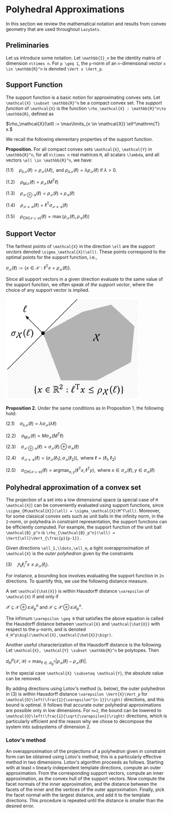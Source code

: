 # Polyhedral Approximations

In this section we review the mathematical notation and results from convex
geometry that are used throughout `LazySets`.

## Preliminaries

Let us introduce some notation. Let ``\mathbb{I}_n`` be the identity matrix of
dimension ``n\times n``. For ``p \geq 1``, the ``p``-norm of an ``n``-dimensional vector
``x \in \mathbb{R}^n`` is denoted ``\Vert x \Vert_p``.

## Support Function

The support function is a basic notion for approximating convex sets. Let
``\mathcal{X} \subset \mathbb{R}^n`` be a compact convex set.
The *support function* of ``\mathcal{X}`` is the function
``\rho_\mathcal{X} : \mathbb{R}^n\to \mathbb{R}``, defined as

$\rho_\mathcal{X}(\ell) := \max\limits_{x \in \mathcal{X}} \ell^\mathrm{T} x.$

We recall the following elementary properties of the support function.

**Proposition.** For all compact convex
sets ``\mathcal{X}``, ``\mathcal{Y}`` in ``\mathbb{R}^n``, for all ``n\times n`` real
matrices ``M``, all scalars ``\lambda``, and all vectors ``\ell \in \mathbb{R}^n``, we have:

$(1.1) \quad \rho_{\lambda\mathcal{X}} (\ell) = \rho_{\mathcal{X}} (\lambda \ell),
\text{ and } \rho_{\lambda\mathcal{X}} (\ell) = \lambda \rho_{\mathcal{X}} (\ell) \text{ if } \lambda > 0.$

$(1.2) \quad \rho_{M\mathcal{X}} (\ell) = \rho_{\mathcal{X}} (M^\mathrm{T} \ell)$

$(1.3) \quad \rho_{\mathcal{X} \oplus \mathcal{Y}} (\ell) = \rho_{\mathcal{X}} (\ell) + \rho_{\mathcal{Y}} (\ell)$

$(1.4) \quad \rho_{\mathcal{X} \times \mathcal{Y}} (\ell) = \ell^\mathrm{T} \sigma_{\mathcal{X} \times \mathcal{Y}}(\ell)$

$(1.5) \quad \rho_{\mathrm{CH}(\mathcal{X}\cup\mathcal{Y})} (\ell) = \max (\rho_{\mathcal{X}} (\ell), \rho_{\mathcal{Y}} (\ell))$

## Support Vector

The farthest points of ``\mathcal{X}`` in the direction ``\ell`` 
are the *support vectors* denoted ``\sigma_\mathcal{X}(\ell)``. These points correspond
to the optimal points for the support function, i.e.,

$\sigma_\mathcal{X}(\ell) := \{ x \in \mathcal{X} : \ell^\mathrm{T} x  = \rho_{\mathcal{X}}(\ell)  \}.$

Since all support vectors in a given direction evaluate to the same value of the support function,
we often speak of *the support vector*, where the choice of any support vector is implied.

![Illustration of the support function and the support vector](../assets/sfun_svec.png)

**Proposition 2.** Under the same conditions
as in Proposition 1, the following hold:

$(2.1) \quad \sigma_{\lambda\mathcal{X}} (\ell) = \lambda \sigma_{\mathcal{X}} (\lambda \ell)$

$(2.2) \quad \sigma_{M\mathcal{X}} (\ell) = M\sigma_{\mathcal{X}} (M^\mathrm{T} \ell)$

$(2.3) \quad \sigma_{\mathcal{X} \oplus \mathcal{Y}} (\ell) = \sigma_{\mathcal{X}} (\ell) \oplus \sigma_{\mathcal{Y}} (\ell)$

$(2.4) \quad \sigma_{\mathcal{X} \times \mathcal{Y}} (\ell) = (\sigma_{\mathcal{X}}(\ell_1), \sigma_{\mathcal{Y}}(\ell_2)), \text{ where } \ell = (\ell_1, \ell_2)$

$(2.5) \quad \sigma_{\mathrm{CH}(\mathcal{X}\cup\mathcal{Y})} (\ell) =
\text{argmax}_{x, y} (\ell^\mathrm{T} x, \ell^\mathrm{T} y),
\text{ where } x \in \sigma_{\mathcal{X}}(\ell), y \in \sigma_{\mathcal{Y}}(\ell)$


## Polyhedral approximation of a convex set

The projection of a set into a low dimensional space (a special case of
``M \mathcal{X}``) can be conveniently evaluated using support functions, since
``\sigma_{M\mathcal{X}}(\ell) = \sigma_\mathcal{X}(M^T\ell)``.
Moreover, for some classical convex sets such as unit balls in the infinity
norm, in the ``2``-norm, or polyhedra in constraint representation, the support
functions can be efficiently computed. For example, the support function of the
unit ball ``\mathcal{B}_p^n`` is
``\rho_{\mathcal{B}_p^n}(\ell) = \Vert{\ell}\Vert_{\frac{p}{p-1}}.``

Given directions ``\ell_1,\ldots,\ell_m``, a tight overapproximation of
``\mathcal{X}`` is the *outer polyhedron* given by the constraints 

$(3) \quad \bigwedge_i \ell_i^T x \leq \rho_\mathcal{X}(\ell_i).$

For instance, a bounding box involves evaluating the support function in ``2n``
directions. To quantify this, we use the following distance measure.

A set ``\mathcal{\hat{X}}`` is within Hausdorff distance ``\varepsilon`` of
``\mathcal{X}`` if and only if

$\mathcal{\hat{X}} \subseteq \mathcal{X} \oplus \varepsilon\mathcal{B}_p^n
\text{ and } \mathcal{X} \subseteq \mathcal{\hat{X}} \oplus
\varepsilon\mathcal{B}_p^n.$

The infimum ``\varepsilon \geq 0`` that satisfies the above equation is called
the Hausdorff distance between ``\mathcal{X}`` and ``\mathcal{\hat{X}}`` with
respect to the ``p``-norm, and is denoted
``d_H^p\bigl(\mathcal{X},\mathcal{\hat{X}}\bigr)``.

Another useful characterization of the Hausdorff distance is the following. Let
``\mathcal{X}, \mathcal{Y} \subset \mathbb{R}^n`` be polytopes. Then

$d^p_H(\mathcal{X}, \mathcal{Y}) = \max_{\ell \in \mathcal{B}_p^n}
\left|\rho_{\mathcal{Y}}(\ell) - \rho_{\mathcal{X}}(\ell)\right|.$

In the special case ``\mathcal{X} \subseteq \mathcal{Y}``, the absolute value
can be removed.

By adding directions using Lotov's method (s. below), the outer polyhedron in
(3) is within Hausdorff distance ``\varepsilon \Vert{X}\Vert_p`` for
``\mathcal{O}\left(\frac{1}{\varepsilon^{n-1}}\right)`` directions, and this bound is
optimal. It follows that accurate outer polyhedral approximations are possible
only in low dimensions. For ``n=2``, the bound can be lowered to
``\mathcal{O}\left(\frac{1}{\sqrt{\varepsilon}}\right)`` directions, which is particularly
efficient and the reason why we chose to decompose the system into subsystems of
dimension 2.

### Lotov's method

An overapproximation of the projections of a polyhedron given in constraint form
can be obtained using Lotov's method; this is a particularly effective method in
two dimensions. Lotov's algorithm proceeds as follows. Starting with at least
``n`` linearly independent template directions, compute an outer approximation.
From the corresponding support vectors, compute an inner approximation, as the
convex hull of the support vectors. Now compute the facet normals of the inner
approximation, and the distance between the facets of the inner and the vertices
of the outer approximation. Finally, pick the facet normal with the largest
distance, and add it to the template directions. This procedure is repeated
until the distance is smaller than the desired error.
